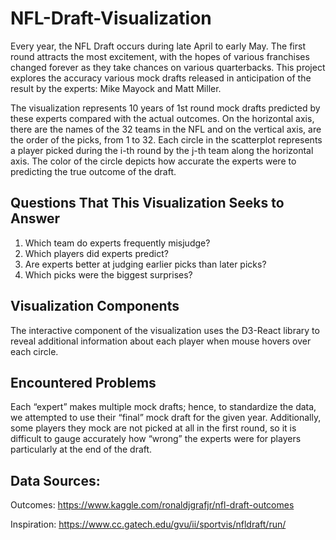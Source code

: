 # NFL-Draft-Visualization
Every year, the NFL Draft occurs during late April to early May. The first round attracts the most excitement, with
the hopes of various franchises changed forever as they take chances on various quarterbacks. This project explores the accuracy various mock drafts released in anticipation of the result by the experts: Mike Mayock and Matt Miller.

The visualization represents 10 years of 1st round mock drafts predicted by these experts compared with the actual outcomes. On the horizontal axis, there are the names of the 32 teams in the NFL and on the vertical axis, are the order of the picks, from 1 to 32. Each circle in the scatterplot represents a player picked during the i-th round by the j-th team along the horizontal axis. The color of the circle depicts how accurate the experts were to predicting the true outcome of the draft. 

## Questions That This Visualization Seeks to Answer
1) Which team do experts frequently misjudge?
2) Which players did experts predict?
3) Are experts better at judging earlier picks than later picks?
4) Which picks were the biggest surprises?

## Visualization Components
The interactive component of the visualization uses the D3-React library to reveal additional information about each player when mouse hovers over each circle.

## Encountered Problems
Each “expert” makes multiple mock drafts; hence, to standardize the data, we attempted to use their “final” mock draft
for the given year. Additionally, some players they mock are not picked at all in the first round, so it is
difficult to gauge accurately how “wrong” the experts were for players particularly at the end of the draft. 

## Data Sources:
Outcomes:
https://www.kaggle.com/ronaldjgrafjr/nfl-draft-outcomes

Inspiration:
https://www.cc.gatech.edu/gvu/ii/sportvis/nfldraft/run/
